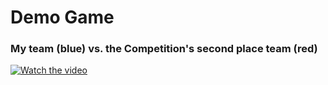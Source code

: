 # Demo Game
### My team (blue) vs. the Competition's second place team (red)
[![Watch the video](https://lh3.googleusercontent.com/u/0/drive-viewer/AFDK6gNDOZL5J7lmL-5DFZ1zWa69dG0H4KgGk5fnJqEeAdMB8QGzMDcg210Ir1fCVcc-srpo1jhXY9txECqBNebTaAr-sU3SEg=w2880-h1642)](https://youtu.be/FUUvTQnPesk)
